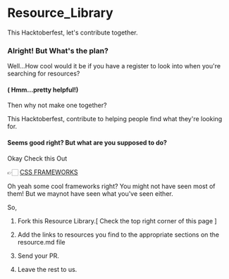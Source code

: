 # Resource_Library
This Hacktoberfest, let's contribute together.

### Alright! But What's the plan?

Well...How cool would it be if you have a register to look into when you're searching for resources?
#### ( Hmm...pretty helpful!)

Then why not make one together?

This Hacktoberfest, contribute to helping people find what they're looking for.

#### Seems good right? But what are you supposed to do?

Okay Check this Out

👉🏻 [CSS FRAMEWORKS](https://github.com/N-C-M/CSS-Frameworks)

Oh yeah some cool frameworks right? You might not have seen most of them! But we maynot have seen what you've seen either.

So,

 1. Fork this Resource Library.[ Check the top right corner of this page ]
 
 2. Add the links to resources you find to the appropriate sections on the resource.md file
 
 3. Send your PR.
  
 4. Leave the rest to us.



